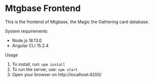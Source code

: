 # Mtgbase Frontend

This is the frontend of Mtgbase, the Magic the Gathering card database.

System requirements

* Node.js 18.13.0
* Angular CLI 15.2.4

Usage

1. To install, run: `npm install`
1. To run the server, use: `npm start`
1. Open your browser on http://localhost:4200/
